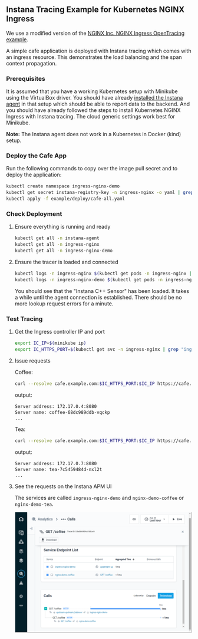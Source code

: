 ## Instana Tracing Example for Kubernetes NGINX Ingress

We use a modified version of the [NGINX Inc. NGINX Ingress OpenTracing example](https://github.com/nginxinc/kubernetes-ingress/tree/master/examples/opentracing).

A simple cafe application is deployed with Instana tracing which comes with an ingress resource. This demonstrates the load balancing and the span context propagation.

### Prerequisites

It is assumed that you have a working Kubernetes setup with Minikube using the VirtualBox driver.
You should have already [installed the Instana agent](https://www.instana.com/docs/setup_and_manage/host_agent/on/kubernetes/) in that setup which should be able to report data to the backend.
And you should have already followed the steps to install Kubernetes NGINX Ingress with Instana tracing.
The cloud generic settings work best for Minikube.

**Note:** The Instana agent does not work in a Kubernetes in Docker (kind) setup.

### Deploy the Cafe App

Run the following commands to copy over the image pull secret and to deploy the application:
```sh
kubectl create namespace ingress-nginx-demo
kubectl get secret instana-registry-key -n ingress-nginx -o yaml | grep -v "namespace:" | kubectl create -n ingress-nginx-demo -f -
kubectl apply -f example/deploy/cafe-all.yaml
```

### Check Deployment

1. Ensure everything is running and ready

   ```sh
   kubectl get all -n instana-agent
   kubectl get all -n ingress-nginx
   kubectl get all -n ingress-nginx-demo
   ```

2. Ensure the tracer is loaded and connected

   ```sh
   kubectl logs -n ingress-nginx $(kubectl get pods -n ingress-nginx | tail -n1 | cut -d ' ' -f1)
   kubectl logs -n ingress-nginx-demo $(kubectl get pods -n ingress-nginx-demo | tail -n1 | cut -d ' ' -f1)
   ```

   You should see that the "Instana C++ Sensor" has been loaded. It takes a while until the agent connection is established.
   There should be no more lookup request errors for a minute.

### Test Tracing

1. Get the Ingress controller IP and port

   ```sh
   export IC_IP=$(minikube ip)
   export IC_HTTPS_PORT=$(kubectl get svc -n ingress-nginx | grep "ingress-nginx.*LoadBalancer" | grep -o "443:[0-9]\+" | cut -d ':' -f2)
   ```

2. Issue requests

   Coffee:
   ```sh
   curl --resolve cafe.example.com:$IC_HTTPS_PORT:$IC_IP https://cafe.example.com:$IC_HTTPS_PORT/coffee --insecure
   ```
   output:
   ```
   Server address: 172.17.0.4:8080
   Server name: coffee-68dc989ddb-vqckp
   ...
   ```

   Tea:
   ```sh
   curl --resolve cafe.example.com:$IC_HTTPS_PORT:$IC_IP https://cafe.example.com:$IC_HTTPS_PORT/tea --insecure
   ```
   output:
   ```
   Server address: 172.17.0.7:8080
   Server name: tea-7c5459484d-nxl2t
   ...
   ```

3. See the requests on the Instana APM UI

   The services are called `ingress-nginx-demo` and `nginx-demo-coffee` or `nginx-demo-tea`.

   ![Demo trace in the Analyze view](instana_trace.png)
